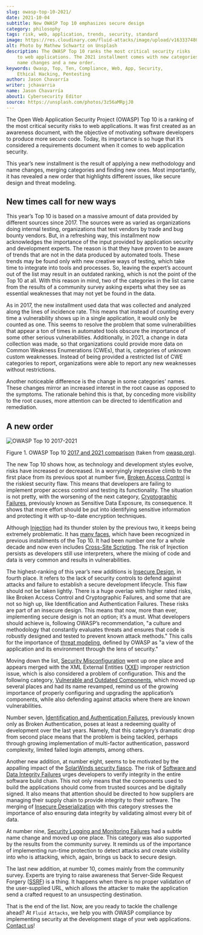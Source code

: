 ```yaml
---
slug: owasp-top-10-2021/
date: 2021-10-04
subtitle: New OWASP Top 10 emphasizes secure design
category: philosophy
tags: risk, web, application, trends, security, standard
image: https://res.cloudinary.com/fluid-attacks/image/upload/v1633374808/blog/owasp-top-10-2021/cover_owasp.webp
alt: Photo by Mathew Schwartz on Unsplash
description: The OWASP Top 10 ranks the most critical security risks
    to web applications. The 2021 installment comes with new categories,
    name changes and a new order.
keywords: Owasp, Top, Ten, Compliance, Web, App, Security,
    Ethical Hacking, Pentesting
author: Jason Chavarría
writer: jchavarria
name: Jason Chavarría
about1: Cybersecurity Editor
source: https://unsplash.com/photos/3z56aMRpjJ0
---
```


The Open Web Application Security Project (OWASP) Top 10 is a ranking of
the most critical security risks to web applications. It was first
created as an awareness document, with the objective of motivating
software developers to produce more secure code. Today, its importance
is so huge that it’s considered a requirements document when it comes to
web application security.

This year’s new installment is the result of applying a new methodology
and name changes, merging categories and finding new ones. Most
importantly, it has revealed a new order that highlights different
issues, like secure design and threat modeling.

## New times call for new ways

This year’s Top 10 is based on a massive amount of data provided by
different sources since 2017. The sources were as varied as
organizations doing internal testing, organizations that test vendors by
trade and bug bounty vendors. But, in a refreshing way, this installment
now acknowledges the importance of the input provided by application
security and development experts. The reason is that they have proven to
be aware of trends that are not in the data produced by automated tools.
These trends may be found only with new creative ways of testing, which
take time to integrate into tools and processes. So, leaving the
expert’s account out of the list may result in an outdated ranking,
which is not the point of the Top 10 at all. With this reason in mind,
two of the categories in the list came from the results of a community
survey asking experts what they see as essential weaknesses that may not
yet be found in the data.

As in 2017, the new installment used data that was collected and
analyzed along the lines of incidence rate. This means that instead of
counting every time a vulnerability shows up in a single application, it
would only be counted as one. This seems to resolve the problem that
some vulnerabilities that appear a ton of times in automated tools
obscure the importance of some other serious vulnerabilities.
Additionally, in 2021, a change in data collection was made, so that
organizations could provide more data on Common Weakness Enumerations
(CWEs), that is, categories of unknown custom weaknesses. Instead of
being provided a restricted list of CWE categories to report,
organizations were able to report any new weaknesses without
restrictions.

Another noticeable difference is the change in some categories' names.
These changes mirror an increased interest in the root cause as opposed
to the symptoms. The rationale behind this is that, by conceding more
visibility to the root causes, more attention can be directed to
identification and remediation.

## A new order

<div class="imgblock">

![OWASP Top 10 2017-2021](https://res.cloudinary.com/fluid-attacks/image/upload/v1633374808/blog/owasp-top-10-2021/figure-owasp.webp)

<div class="title">

Figure 1. OWASP Top 10 [2017 and 2021
comparison](https://owasp.org/Top10/A00_2021_Introduction/)
(taken from [owasp.org](https://owasp.org/Top10/assets/mapping.png)).

</div>

</div>

The new Top 10 shows how, as technology and development styles evolve,
risks have increased or decreased. In a worryingly impressive climb to
the first place from its previous spot at number five, [Broken Access
Control](https://owasp.org/Top10/A01_2021-Broken_Access_Control/) is the
riskiest security flaw. This means that developers are failing to
implement proper access control and testing its functionality. The
situation is not pretty, with the worsening of the next category,
[Cryptographic
Failures](https://owasp.org/Top10/A02_2021-Cryptographic_Failures/),
previously known as Sensitive Data Exposure, its consequence. It shows
that more effort should be put into identifying sensitive information
and protecting it with up-to-date encryption techniques.

Although [Injection](https://owasp.org/Top10/A03_2021-Injection/) had
its thunder stolen by the previous two, it keeps being extremely
problematic. It has [many
faces](https://capec.mitre.org/data/definitions/152.html), which have
been recognized in previous installments of the Top 10. It had been
number one for a whole decade and now even includes [Cross-Site
Scripting](https://owasp.org/www-project-top-ten/2017/A7_2017-Cross-Site_Scripting_\(XSS\).html).
The risk of Injection persists as developers still use interpreters,
where the mixing of code and data is very common and results in
vulnerabilities.

The highest-ranking of this year’s new additions is [Insecure
Design](https://owasp.org/Top10/A04_2021-Insecure_Design/), in fourth
place. It refers to the lack of security controls to defend against
attacks and failure to establish a secure development lifecycle. This
flaw should not be taken lightly. There is a huge overlap with higher
rated risks, like Broken Access Control and Cryptographic Failures, and
some that are not so high up, like Identification and Authentication
Failures. These risks are part of an insecure design. This means that
now, more than ever, implementing secure design is not an option; it’s a
must. What developers should achieve is, following OWASP’s
recommendation, "a culture and methodology that constantly evaluates
threats and ensures that code is robustly designed and tested to prevent
known attack methods." This calls for the importance of [threat
modeling](https://owasp.org/www-community/Threat_Modeling), defined by
OWASP as "a view of the application and its environment through the lens
of security."

Moving down the list, [Security
Misconfiguration](https://owasp.org/Top10/A05_2021-Security_Misconfiguration/)
went up one place and appears merged with the XML External Entities
([XXE](https://owasp.org/www-project-top-ten/2017/A4_2017-XML_External_Entities_\(XXE\).html))
improper restriction issue, which is also considered a problem of
configuration. This and the following category, [Vulnerable and Outdated
Components](https://owasp.org/Top10/A06_2021-Vulnerable_and_Outdated_Components/),
which moved up several places and had its name revamped, remind us of
the growing importance of properly configuring and upgrading the
application’s components, while also defending against attacks where
there are known vulnerabilities.

Number seven, [Identification and Authentication
Failures](https://owasp.org/Top10/A07_2021-Identification_and_Authentication_Failures/),
previously known only as Broken Authentication, poses at least a
redeeming quality of development over the last years. Namely, that this
category’s dramatic drop from second place means that the problem is
being tackled, perhaps through growing implementation of multi-factor
authentication, password complexity, limited failed login attempts,
among others.

Another new addition, at number eight, seems to be motivated by the
appalling impact of the [SolarWinds security
fiasco](../solarwinds-attack/). The risk of [Software and Data Integrity
Failures](https://owasp.org/Top10/A08_2021-Software_and_Data_Integrity_Failures/)
urges developers to verify integrity in the entire software build chain.
This not only means that the components used to build the applications
should come from trusted sources and be digitally signed. It also means
that attention should be directed to how suppliers are managing their
supply chain to provide integrity to their software. The merging of
[Insecure
Deserialization](https://owasp.org/www-project-top-ten/2017/A8_2017-Insecure_Deserialization.html)
with this category stresses the importance of also ensuring data
integrity by validating almost every bit of data.

At number nine, [Security Logging and Monitoring
Failures](https://owasp.org/Top10/A09_2021-Security_Logging_and_Monitoring_Failures/)
had a subtle name change and moved up one place. This category was also
supported by the results from the community survey. It reminds us of the
importance of implementing run-time protection to detect attacks and
create visibility into who is attacking, which, again, brings us back to
secure design.

The last new addition, at number 10, comes mainly from the community
survey. Experts are trying to raise awareness that Server-Side Request
Forgery
([SSRF](https://owasp.org/Top10/A10_2021-Server-Side_Request_Forgery_%28SSRF%29/))
is a thing. It happens when there is no proper validation of the
user-supplied URL, which allows the attacker to make the application
send a crafted request to an unsuspecting destination.

That is the end of the list. Now, are you ready to tackle the challenge
ahead? At `Fluid Attacks`, we help you with OWASP compliance by
implementing security at the development stage of your web applications.
[Contact us](../../contact-us/)\!
